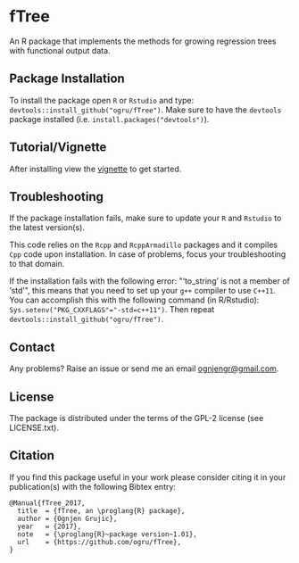 # fTree

An R package that implements the methods for growing regression trees with functional output data.
   
## Package Installation
To install the package open `R` or `Rstudio` and type: `devtools::install_github("ogru/fTree")`. Make sure to have the `devtools` package installed (i.e. `install.packages("devtools")`).
  
## Tutorial/Vignette
After installing view the [vignette](https://rawgit.com/ogru/fTree/master/vignette/first_steps.html) to get started.
  
## Troubleshooting
 
If the package installation fails, make sure to update your `R` and `Rstudio` to the latest version(s). 
  
This code relies on the `Rcpp` and `RcppArmadillo` packages and it compiles `Cpp` code upon installation. In case of problems, focus your troubleshooting to that domain. 
  
If the installation fails with the following error: "‘to_string’ is not a member of ‘std’", this means that you need to set up your `g++` compiler to use `C++11`. You can accomplish this with the following command (in R/Rstudio): `Sys.setenv("PKG_CXXFLAGS"="-std=c++11")`. Then repeat `devtools::install_github("ogru/fTree")`.
  
## Contact
 
Any problems? Raise an issue or send me an email ognjengr@gmail.com. 

## License
The package is distributed under the terms of the GPL-2 license (see LICENSE.txt).

## Citation

If you find this package useful in your work please consider citing it in your publication(s) with the following Bibtex entry:
```
@Manual{fTree_2017,
  title  = {fTree, an \proglang{R} package},
  author = {Ognjen Grujic},
  year   = {2017},
  note   = {\proglang{R}~package version~1.01},
  url    = {https://github.com/ogru/fTree},
}
```
